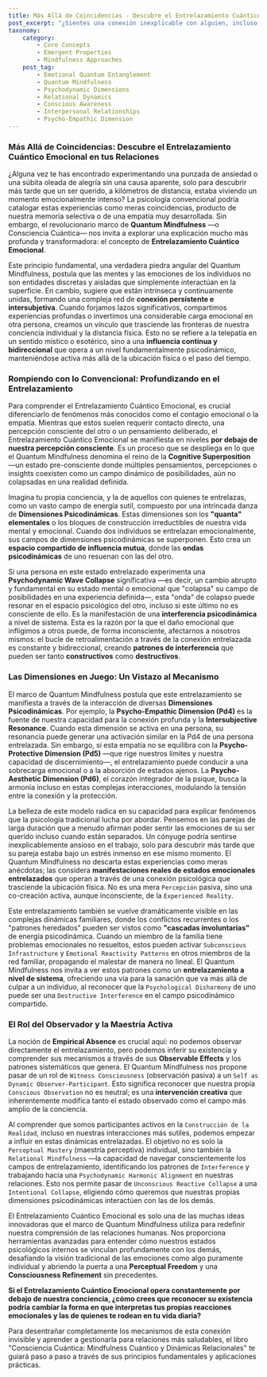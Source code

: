 ```yaml
---
title: Más Allá de Coincidencias - Descubre el Entrelazamiento Cuántico Emocional en tus Relaciones
post_excerpt: "¿Sientes una conexión inexplicable con alguien, incluso a distancia? El Entrelazamiento Cuántico Emocional es un concepto central del Quantum Mindfulness que explica cómo nuestras mentes y emociones están profunda y persistentemente conectadas. Esta influencia bidireccional, que opera a niveles subconscientes, moldea nuestras relaciones y nuestra realidad compartida, invitándonos a una comprensión más profunda de la conciencia y sus dinámicas."
taxonomy:
    category:
        - Core Concepts
        - Emergent Properties
        - Mindfulness Approaches
    post_tag:
        - Emotional Quantum Entanglement
        - Quantum Mindfulness
        - Psychodynamic Dimensions
        - Relational Dynamics
        - Conscious Awareness
        - Interpersonal Relationships
        - Psycho-Empathic Dimension
---
```

### Más Allá de Coincidencias: Descubre el Entrelazamiento Cuántico Emocional en tus Relaciones

¿Alguna vez te has encontrado experimentando una punzada de ansiedad o una súbita oleada de alegría sin una causa aparente, solo para descubrir más tarde que un ser querido, a kilómetros de distancia, estaba viviendo un momento emocionalmente intenso? La psicología convencional podría catalogar estas experiencias como meras coincidencias, producto de nuestra memoria selectiva o de una empatía muy desarrollada. Sin embargo, el revolucionario marco de **Quantum Mindfulness** —o Consciencia Cuántica— nos invita a explorar una explicación mucho más profunda y transformadora: el concepto de **Entrelazamiento Cuántico Emocional**.

Este principio fundamental, una verdadera piedra angular del Quantum Mindfulness, postula que las mentes y las emociones de los individuos no son entidades discretas y aisladas que simplemente interactúan en la superficie. En cambio, sugiere que están intrínseca y continuamente unidas, formando una compleja red de **conexión persistente e intersubjetiva**. Cuando forjamos lazos significativos, compartimos experiencias profundas o invertimos una considerable carga emocional en otra persona, creamos un vínculo que trasciende las fronteras de nuestra conciencia individual y la distancia física. Esto no se refiere a la telepatía en un sentido místico o esotérico, sino a una **influencia continua y bidireccional** que opera a un nivel fundamentalmente psicodinámico, manteniéndose activa más allá de la ubicación física o el paso del tiempo.

### Rompiendo con lo Convencional: Profundizando en el Entrelazamiento

Para comprender el Entrelazamiento Cuántico Emocional, es crucial diferenciarlo de fenómenos más conocidos como el contagio emocional o la empatía. Mientras que estos suelen requerir contacto directo, una percepción consciente del otro o un pensamiento deliberado, el Entrelazamiento Cuántico Emocional se manifiesta en niveles **por debajo de nuestra percepción consciente**. Es un proceso que se despliega en lo que el Quantum Mindfulness denomina el reino de la **Cognitive Superposition** —un estado pre-consciente donde múltiples pensamientos, percepciones o insights coexisten como un campo dinámico de posibilidades, aún no colapsadas en una realidad definida.

Imagina tu propia conciencia, y la de aquellos con quienes te entrelazas, como un vasto campo de energía sutil, compuesto por una intrincada danza de **Dimensiones Psicodinámicas**. Estas dimensiones son los **"quanta" elementales** o los bloques de construcción irreductibles de nuestra vida mental y emocional. Cuando dos individuos se entrelazan emocionalmente, sus campos de dimensiones psicodinámicas se superponen. Esto crea un **espacio compartido de influencia mutua**, donde las **ondas psicodinámicas** de uno resuenan con las del otro.

Si una persona en este estado entrelazado experimenta una **Psychodynamic Wave Collapse** significativa —es decir, un cambio abrupto y fundamental en su estado mental o emocional que "colapsa" su campo de posibilidades en una experiencia definida—, esta "onda" de colapso puede resonar en el espacio psicológico del otro, incluso si este último no es consciente de ello. Es la manifestación de una **interferencia psicodinámica** a nivel de sistema. Esta es la razón por la que el daño emocional que infligimos a otros puede, de forma inconsciente, afectarnos a nosotros mismos: el bucle de retroalimentación a través de la conexión entrelazada es constante y bidireccional, creando **patrones de interferencia** que pueden ser tanto **constructivos** como **destructivos**.

### Las Dimensiones en Juego: Un Vistazo al Mecanismo

El marco de Quantum Mindfulness postula que este entrelazamiento se manifiesta a través de la interacción de diversas **Dimensiones Psicodinámicas**. Por ejemplo, la **Psycho-Empathic Dimension (Pd4)** es la fuente de nuestra capacidad para la conexión profunda y la **Intersubjective Resonance**. Cuando esta dimensión se activa en una persona, su resonancia puede generar una activación similar en la Pd4 de una persona entrelazada. Sin embargo, si esta empatía no se equilibra con la **Psycho-Protective Dimension (Pd5)** —que rige nuestros límites y nuestra capacidad de discernimiento—, el entrelazamiento puede conducir a una sobrecarga emocional o a la absorción de estados ajenos. La **Psycho-Aesthetic Dimension (Pd6)**, el corazón integrador de la psique, busca la armonía incluso en estas complejas interacciones, modulando la tensión entre la conexión y la protección.

La belleza de este modelo radica en su capacidad para explicar fenómenos que la psicología tradicional lucha por abordar. Pensemos en las parejas de larga duración que a menudo afirman poder sentir las emociones de su ser querido incluso cuando están separados. Un cónyuge podría sentirse inexplicablemente ansioso en el trabajo, solo para descubrir más tarde que su pareja estaba bajo un estrés inmenso en ese mismo momento. El Quantum Mindfulness no descarta estas experiencias como meras anécdotas; las considera **manifestaciones reales de estados emocionales entrelazados** que operan a través de una conexión psicológica que trasciende la ubicación física. No es una mera `Percepción` pasiva, sino una co-creación activa, aunque inconsciente, de la `Experienced Reality`.

Este entrelazamiento también se vuelve dramáticamente visible en las complejas dinámicas familiares, donde los conflictos recurrentes o los "patrones heredados" pueden ser vistos como **"cascadas involuntarias"** de energía psicodinámica. Cuando un miembro de la familia tiene problemas emocionales no resueltos, estos pueden activar `Subconscious Infrastructure` y `Emotional Reactivity Patterns` en otros miembros de la red familiar, propagando el malestar de manera no lineal. El Quantum Mindfulness nos invita a ver estos patrones como un **entrelazamiento a nivel de sistema**, ofreciendo una vía para la sanación que va más allá de culpar a un individuo, al reconocer que la `Psychological Disharmony` de uno puede ser una `Destructive Interference` en el campo psicodinámico compartido.

### El Rol del Observador y la Maestría Activa

La noción de **Empirical Absence** es crucial aquí: no podemos observar directamente el entrelazamiento, pero podemos inferir su existencia y comprender sus mecanismos a través de sus **Observable Effects** y los patrones sistemáticos que genera. El Quantum Mindfulness nos propone pasar de un rol de `Witness Consciousness` (observación pasiva) a un `Self as Dynamic Observer-Participant`. Esto significa reconocer que nuestra propia `Conscious Observation` no es neutral; es una **intervención creativa** que inherentemente modifica tanto el estado observado como el campo más amplio de la conciencia.

Al comprender que somos participantes activos en la `Construcción de la Realidad`, incluso en nuestras interacciones más sutiles, podemos empezar a influir en estas dinámicas entrelazadas. El objetivo no es solo la `Perceptual Mastery` (maestría perceptiva) individual, sino también la `Relational Mindfulness` —la capacidad de navegar conscientemente los campos de entrelazamiento, identificando los patrones de `Interference` y trabajando hacia una `Psychodynamic Harmonic Alignment` en nuestras relaciones. Esto nos permite pasar de `Unconscious Reactive Collapse` a una `Intentional Collapse`, eligiendo cómo queremos que nuestras propias dimensiones psicodinámicas interactúen con las de los demás.

El Entrelazamiento Cuántico Emocional es solo una de las muchas ideas innovadoras que el marco de Quantum Mindfulness utiliza para redefinir nuestra comprensión de las relaciones humanas. Nos proporciona herramientas avanzadas para entender cómo nuestros estados psicológicos internos se vinculan profundamente con los demás, desafiando la visión tradicional de las emociones como algo puramente individual y abriendo la puerta a una **Perceptual Freedom** y una **Consciousness Refinement** sin precedentes.

**Si el Entrelazamiento Cuántico Emocional opera constantemente por debajo de nuestra conciencia, ¿cómo crees que reconocer su existencia podría cambiar la forma en que interpretas tus propias reacciones emocionales y las de quienes te rodean en tu vida diaria?**

Para desentrañar completamente los mecanismos de esta conexión invisible y aprender a gestionarla para relaciones más saludables, el libro "Consciencia Cuántica: Mindfulness Cuántico y Dinámicas Relacionales" te guiará paso a paso a través de sus principios fundamentales y aplicaciones prácticas.
